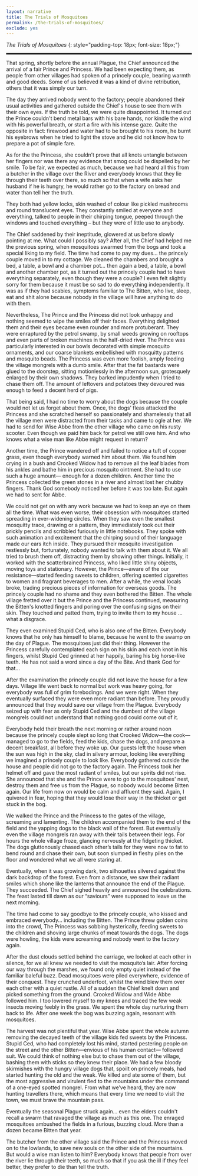 ```yaml
---
layout: narrative
title: The Trials of Mosquitoes
permalink: /the-trials-of-mosquitoes/
exclude: yes
---
```


*The Trials of Mosquitoes*
{: style="padding-top: 18px; font-size: 18px;"}

<hr style="border-top: medium double #333;" />

That spring, shortly before the annual Plague, the Chief announced the arrival of a fair Prince and Princess. We had been expecting them, as people from other villages had spoken of a princely couple, bearing warmth and good deeds. Some of us believed it was a kind of divine retribution, others that it was simply our turn.

The day they arrived nobody went to the factory; people abandoned their usual activities and gathered outside the Chief's house to see them with their own eyes. If the truth be told, we were quite disappointed. It turned out the Prince couldn't bend metal bars with his bare hands, nor kindle the wind with his powerful breath, or start a fire with his intense gaze. Quite the opposite in fact: firewood and water had to be brought to his room, he burnt his eyebrows when he tried to light the stove and he did not know how to prepare a pot of simple fare. 

As for the the Princess, she couldn’t prove that all knots untangle between her fingers nor was there any evidence that smog could be dispelled by her smile. To be fair, we expected as much, because we had heard all this from a butcher in the village over the River and everybody knows that they lie through their teeth over there, so much so that when a wife asks her husband if he is hungry, he would rather go to the factory on bread and water than tell her the truth. 

They both had yellow locks, skin washed of colour like pickled mushrooms and round translucent eyes. They constantly smiled at everyone and everything, talked to people in their chirping tongue, peeped through the windows and touched everything – but they were of little use to anybody.

The Chief saddened by their ineptitude, glowered at us before slowly pointing at me. What could I possibly say? After all, the Chief had helped me the previous spring, when mosquitoes swarmed from the bogs and took a special liking to my field. The time had come to pay my dues… the princely couple moved in to my cottage. We cleaned the chambers and brought a bed, a table, a bowl and a chamber pot… then again a bed, a table, a bowl and another chamber pot, as it turned out the princely couple had to have everything separately, even though they were a couple? I even felt slightly sorry for them because it must be so sad to do everything independently. It was as if they had scabies, symptoms familiar to The Bitten, who live, sleep, eat and shit alone because nobody in the village will have anything to do with them.

Nevertheless, The Prince and the Princess did not look unhappy and nothing seemed to wipe the smiles off their faces. Everything delighted them and their eyes became even rounder and more protuberant. They were enraptured by the petrol swamp, by small weeds growing on rooftops and even parts of broken machines in the half-dried river. The Prince was particularly interested in our bowls decorated with simple mosquito ornaments, and our coarse blankets embellished with mosquitty patterns and mosquito beads. The Princess was even more foolish, amply feeding the village mongrels with a dumb smile. After that the fat bastards were glued to the doorstep, sitting motionlessly in the afternoon sun, grotesquely enlarged by their own shadows. They barked impudently when I tried to chase them off. The amount of leftovers and potatoes they devoured was enough to feed a decent herd of pigs.

That being said, I had no time to worry about the dogs because the couple would not let us forget about them. Once, the dogs’ fleas attacked the Princess and she scratched herself so passionately and shamelessly that all the village men were distracted from their tasks and came to ogle at her. We had to send for Wise Abbe from the other village who came on his rusty scooter. Even though we paid him back for petrol we still owe him. And who knows what a wise man like Abbe might request in return?

Another time, the Prince wandered off and failed to notice a tuft of copper grass, even though everybody warned him about them. We found him crying in a bush and Crooked Widow had to remove all the leaf blades from his ankles and bathe him in precious mosquito ointment. She had to use such a huge amount— enough for a dozen children. Another time the Princess collected the green stones in a river and almost lost her chubby fingers. Thank God somebody noticed her before it was too late. But again we had to sent for Abbe.

We could not get on with any work because we had to keep an eye on them all the time. What was even worse, their obsession with mosquitoes started spreading in ever-widening circles. When they saw even the smallest mosquitty trace, drawing or a pattern, they immediately took out their prickly pencils and scribbled furiously in little notebooks. They spoke with such animation and excitement that the chirping sound of their language made our ears itch inside. They pursued their mosquito investigation restlessly but, fortunately, nobody wanted to talk with them about it. We all tried to brush them off, distracting them by showing other things. Initially, it worked with the scatterbrained Princess, who liked little shiny objects, moving toys and stationary. However, the Prince—aware of the our resistance—started feeding sweets to children, offering scented cigarettes to women and fragrant beverages to men. After a while, the venal locals broke, trading precious pieces of information for overseas goods. The princely couple had no shame and they even bothered the Bitten. The whole village fretted over it but the Prince and the Princess continued, measuring the Bitten's knotted fingers and poring over the confusing signs on their skin. They touched and patted them, trying to invite them to my house …what a disgrace.

They even examined Stupid Ced, who is also one of the Bitten. Everybody knows that he only has himself to blame, because he went to the swamp on the day of Plague. The mosquitoes just did their thing. However the Princess carefully contemplated each sign on his skin and each knot in his fingers, whilst Stupid Ced grinned at her happily, baring his big horse-like teeth. He has not said a word since a day of the Bite. And thank God for that…

After the examination the princely couple did not leave the house for a few days. Village life went back to normal but work was heavy going, for everybody was full of grim forebodings. And we were right. When they eventually surfaced they were even more radiant than before. They proudly announced that they would save our village from the Plague. Everybody seized up with fear as only Stupid Ced and the dumbest of the village mongrels could not understand that nothing good could come out of it.

Everybody held their breath the next morning or rather around noon because the princely couple slept so long that Crooked Widow—the cook—managed to go to the fields, feed the kids, chase the dogs, and prepare a decent breakfast, all before they woke up. Our guests left the house when the sun was high in the sky, clad in silvery armour, looking like everything we imagined a princely couple to look like. Everybody gathered outside the house and people did not go to the factory again. The Princess took her helmet off and gave the most radiant of smiles, but our spirits did not rise. She announced that she and the Prince were to go to the mosquitoes' nest, destroy them and free us from the Plague, so nobody would become Bitten again. Our life from now on would be calm and affluent they said. Again, I quivered in fear, hoping that they would lose their way in the thicket or get stuck in the bog.

We walked the Prince and the Princess to the gates of the village, screaming and lamenting. The children accompanied them to the end of the field and the yapping dogs to the black wall of the forest. But eventually even the village mongrels ran away with their tails between their legs. For hours the whole village froze, glancing nervously at the fidgeting thicket. The dogs gluttonously chased each other’s tails for they were now to fat to bend round and chase their own, but soon slumped in fleshy piles on the floor and wondered what we all were staring at.

Eventually, when it was growing dark, two silhouettes silvered against the dark backdrop of the forest. Even from a distance, we saw their radiant smiles which shone like the lanterns that announce the end of the Plague. They succeeded. The Chief sighed heavily and announced the celebrations. The feast lasted till dawn as our “saviours” were supposed to leave us the next morning.

The time had come to say goodbye to the princely couple, who kissed and embraced everybody… including the Bitten. The Prince threw golden coins into the crowd, The Princess was sobbing hysterically, feeding sweets to the children and shoving large chunks of meat towards the dogs. The dogs were howling, the kids were screaming and nobody went to the factory again.

After the dust clouds settled behind the carriage, we looked at each other in silence, for we all knew we needed to visit the mosquito’s lair. After forcing our way through the marshes, we found only empty quiet instead of the familiar baleful buzz. Dead mosquitoes were piled everywhere, evidence of their conquest. They crunched underfoot, whilst the wind blew them over each other with a quiet rustle. All of a sudden the Chief knelt down and picked something from the ground. Crooked Widow and Wide Abbe followed him. I too lowered myself to my knees and traced the few weak insects moving feebly in the grass. We spent the whole day nurturing them back to life. After one week the bog was buzzing again, resonant with mosquitoes.

The harvest was not plentiful that year. Wise Abbe spent the whole autumn removing the decayed teeth of the village kids fed sweets by the Princess. Stupid Ced, who had completely lost his mind, started pestering people on the street and the other Bitten—envious of his human contact— followed suit. We could think of nothing else but to chase them out of the village, bashing them with sticks so they knew their place. We had a few bloody skirmishes with the hungry village dogs that, spoilt on princely meals, had started hunting the old and the weak. We killed and ate some of them, but the most aggressive and virulent fled to the mountains under the command of a one-eyed spotted mongrel. From what we’ve heard, they are now hunting travellers there, which means that every time we need to visit the town, we must brave the mountain pass.

Eventually the seasonal Plague struck again... even the elders couldn't recall a swarm that ravaged the village as much as this one. The enraged mosquitoes ambushed the fields in a furious, buzzing cloud. More than a dozen became Bitten that year.

The butcher from the other village said the Prince and the Princess moved on to the lowlands, to save new souls on the other side of the mountains. But would a wise man listen to him? Everybody knows that people from over the river lie through their teeth, so much so that if you ask the ill if they feel better, they prefer to die than tell the truth.
